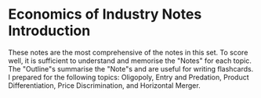 # Economics of Industry Notes Introduction
These notes are the most comprehensive of the notes in this set. To score well, it is sufficient to understand and memorise the "Notes" for each topic. The "Outline"s summarise the "Note"s and are useful for writing flashcards. I prepared for the following topics: Oligopoly, Entry and Predation, Product Differentiation, Price Discrimination, and Horizontal Merger.